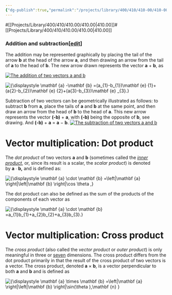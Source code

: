 ```yaml
---
{"dg-publish":true,"permalink":"/projects/library/400/410/410-00/410-00-d/","noteIcon":"0","created":"2024-01-31T10:10:26.873+09:00","updated":"2024-02-05T10:53:07.677+09:00"}
---
```


#[[Projects/Library/400/410/410.00/410.00\|410.00]]#[[Projects/Library/400/410/410.00/410.00\|410.00]]

### Addition and subtraction[[edit](https://en.wikipedia.org/w/index.php?title=Euclidean_vector&action=edit&section=14 "Edit section: Addition and subtraction")]

The addition may be represented graphically by placing the tail of the arrow **b** at the head of the arrow **a**, and then drawing an arrow from the tail of **a** to the head of **b**. The new arrow drawn represents the vector **a** + **b**, as 

[![The addition of two vectors a and b](https://upload.wikimedia.org/wikipedia/commons/thumb/2/28/Vector_addition.svg/250px-Vector_addition.svg.png)](https://en.wikipedia.org/wiki/File:Vector_addition.svg "The addition of two vectors a and b")


![{\displaystyle \mathbf {a} -\mathbf {b} =(a_{1}-b_{1})\mathbf {e} _{1}+(a_{2}-b_{2})\mathbf {e} _{2}+(a_{3}-b_{3})\mathbf {e} _{3}.}](https://wikimedia.org/api/rest_v1/media/math/render/svg/3bb76515e11d90d5c929eccdc1185530a18d6fee)

Subtraction of two vectors can be geometrically illustrated as follows: to subtract **b** from **a**, place the tails of **a** and **b** at the same point, and then draw an arrow from the head of **b** to the head of **a**. This new arrow represents the vector **(-b)** + **a**, with **(-b)** being the opposite of **b**, see drawing. And **(-b)** + **a** = **a** − **b**.
[![The subtraction of two vectors a and b](https://upload.wikimedia.org/wikipedia/commons/thumb/2/24/Vector_subtraction.svg/125px-Vector_subtraction.svg.png)](https://en.wikipedia.org/wiki/File:Vector_subtraction.svg "The subtraction of two vectors a and b")



# Vector multiplication: Dot product
The _dot product_ of two vectors **a** and **b** (sometimes called the _[inner product](https://en.wikipedia.org/wiki/Inner_product_space "Inner product space")_, or, since its result is a scalar, the _scalar product_) is denoted by **a** ∙ **b,** and is defined as:

![{\displaystyle \mathbf {a} \cdot \mathbf {b} =\left\|\mathbf {a} \right\|\left\|\mathbf {b} \right\|\cos \theta ,}](https://wikimedia.org/api/rest_v1/media/math/render/svg/2ed1f590c477f4f86793ed25a3f20c3633f742ee)

The dot product can also be defined as the sum of the products of the components of each vector as

![{\displaystyle \mathbf {a} \cdot \mathbf {b} =a_{1}b_{1}+a_{2}b_{2}+a_{3}b_{3}.}](https://wikimedia.org/api/rest_v1/media/math/render/svg/44ce07b770fcc78bba136f6d7386d8255dfdc24a)


# Vector multiplication: Cross product
The _cross product_ (also called the _vector product_ or _outer product_) is only meaningful in three or [seven](https://en.wikipedia.org/wiki/Seven-dimensional_cross_product "Seven-dimensional cross product") dimensions. The cross product differs from the dot product primarily in that the result of the cross product of two vectors is a vector. The cross product, denoted **a** × **b**, is a vector perpendicular to both **a** and **b** and is defined as

![{\displaystyle \mathbf {a} \times \mathbf {b} =\left\|\mathbf {a} \right\|\left\|\mathbf {b} \right\|\sin(\theta )\,\mathbf {n} }](https://wikimedia.org/api/rest_v1/media/math/render/svg/e5f960bc321540bc12366effa5a23ef5b5839c00)


